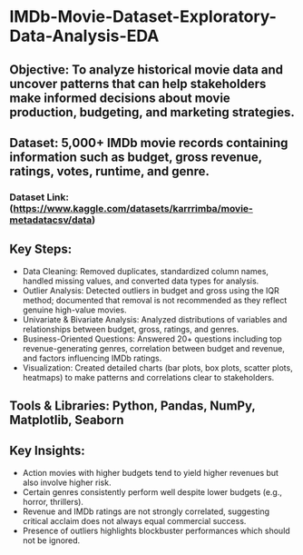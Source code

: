 # IMDb-Movie-Dataset-Exploratory-Data-Analysis-EDA
## Objective: To analyze historical movie data and uncover patterns that can help stakeholders make informed decisions about movie production, budgeting, and marketing strategies.
## Dataset: 5,000+ IMDb movie records containing information such as budget, gross revenue, ratings, votes, runtime, and genre.
### Dataset Link: (https://www.kaggle.com/datasets/karrrimba/movie-metadatacsv/data)
## Key Steps:
- Data Cleaning: Removed duplicates, standardized column names, handled missing values, and converted data types for analysis.
- Outlier Analysis: Detected outliers in budget and gross using the IQR method; documented that removal is not recommended as they reflect genuine high-value movies.
- Univariate & Bivariate Analysis: Analyzed distributions of variables and relationships between budget, gross, ratings, and genres.
- Business-Oriented Questions: Answered 20+ questions including top revenue-generating genres, correlation between budget and revenue, and factors influencing IMDb ratings.
- Visualization: Created detailed charts (bar plots, box plots, scatter plots, heatmaps) to make patterns and correlations clear to stakeholders.
## Tools & Libraries: Python, Pandas, NumPy, Matplotlib, Seaborn
## Key Insights:
- Action movies with higher budgets tend to yield higher revenues but also involve higher risk.
- Certain genres consistently perform well despite lower budgets (e.g., horror, thrillers).
- Revenue and IMDb ratings are not strongly correlated, suggesting critical acclaim does not always equal commercial success.
- Presence of outliers highlights blockbuster performances which should not be ignored.
